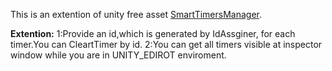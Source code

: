 This is an extention of unity free asset [SmartTimersManager](https://assetstore.unity.com/packages/tools/integration/smart-timers-manager-55023).

**Extention:**
1:Provide an id,which is generated by IdAssginer, for each timer.You can CleartTimer by id.
2:You can get all timers visible at inspector window while you are in UNITY_EDIROT enviroment.